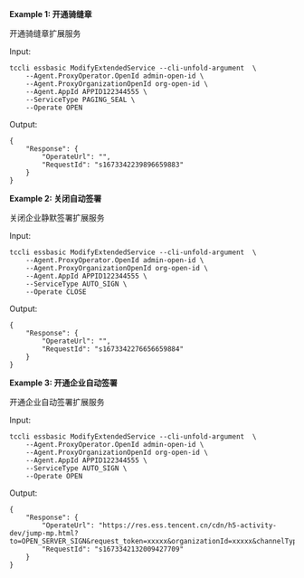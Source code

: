 **Example 1: 开通骑缝章**

开通骑缝章扩展服务

Input: 

```
tccli essbasic ModifyExtendedService --cli-unfold-argument  \
    --Agent.ProxyOperator.OpenId admin-open-id \
    --Agent.ProxyOrganizationOpenId org-open-id \
    --Agent.AppId APPID122344555 \
    --ServiceType PAGING_SEAL \
    --Operate OPEN
```

Output: 
```
{
    "Response": {
        "OperateUrl": "",
        "RequestId": "s1673342239896659883"
    }
}
```

**Example 2: 关闭自动签署**

关闭企业静默签署扩展服务

Input: 

```
tccli essbasic ModifyExtendedService --cli-unfold-argument  \
    --Agent.ProxyOperator.OpenId admin-open-id \
    --Agent.ProxyOrganizationOpenId org-open-id \
    --Agent.AppId APPID122344555 \
    --ServiceType AUTO_SIGN \
    --Operate CLOSE
```

Output: 
```
{
    "Response": {
        "OperateUrl": "",
        "RequestId": "s1673342276656659884"
    }
}
```

**Example 3: 开通企业自动签署**

开通企业自动签署扩展服务

Input: 

```
tccli essbasic ModifyExtendedService --cli-unfold-argument  \
    --Agent.ProxyOperator.OpenId admin-open-id \
    --Agent.ProxyOrganizationOpenId org-open-id \
    --Agent.AppId APPID122344555 \
    --ServiceType AUTO_SIGN \
    --Operate OPEN
```

Output: 
```
{
    "Response": {
        "OperateUrl": "https://res.ess.tencent.cn/cdn/h5-activity-dev/jump-mp.html?to=OPEN_SERVER_SIGN&request_token=xxxxx&organizationId=xxxxx&channelType=xxxxx&expired_time=1673428532&login=1&verify=1",
        "RequestId": "s1673342132009427709"
    }
}
```

